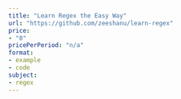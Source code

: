 ```yaml
---
title: "Learn Regex the Easy Way"
url: "https://github.com/zeeshanu/learn-regex"
price: 
- "0"
pricePerPeriod: "n/a"
format: 
- example
- code
subject: 
- regex
---
```

